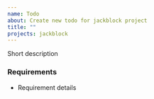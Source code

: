 ```yaml
---
name: Todo
about: Create new todo for jackblock project
title: ""
projects: jackblock
---
```


Short description

### Requirements
- Requirement details
